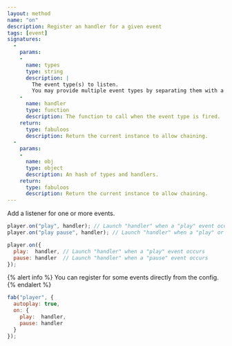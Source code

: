 ```yaml
---
layout: method
name: "on"
description: Register an handler for a given event
tags: [event]
signatures:
  -
    params:
    -
      name: types
      type: string
      description: |
        The event type(s) to listen.
        You may provide multiple event types by separating them with a space.
    -
      name: handler
      type: function
      description: The function to call when the event type is fired.
    return:
      type: fabuloos
      description: Return the current instance to allow chaining.
  -
    params:
    -
      name: obj
      type: object
      description: An hash of types and handlers.
    return:
      type: fabuloos
      description: Return the current instance to allow chaining.
---
```


Add a listener for one or more events.

```js
player.on("play", handler); // Launch "handler" when a "play" event occurs
player.on("play pause", handler); // Launch "handler" when a "play" or "pause" event occurs

player.on({
  play:  handler, // Launch "handler" when a "play" event occurs
  pause: handler  // Launch "handler" when a "pause" event occurs
});
```

{% alert info %}
You can register for some events directly from the config.
{% endalert %}

```js
fab("player", {
  autoplay: true,
  on: {
    play:  handler,
    pause: handler
  }
});
```